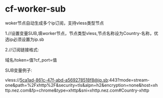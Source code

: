 # cf-worker-sub

woker节点自动生成多个ip订阅，支持vless类型节点

1.//设置变量SUB,填worker节点，节点类型vless,节点名称设为Country-名称，优选ip必须设置为ip.sb


2.//订阅链接格式:

域名/token=值?cf_port=值

SUB变量例子:

vless://5ca1ad-861c-47f-abd-a569278518f8@ip.sb:443?mode=stream-one&path=%2Fxhttp%2F&security=tls&alpn=h2&encryption=none&host=xhttp.nez.com&fp=chrome&type=xhttp&sni=xhttp.nez.com#Country-xhttp

